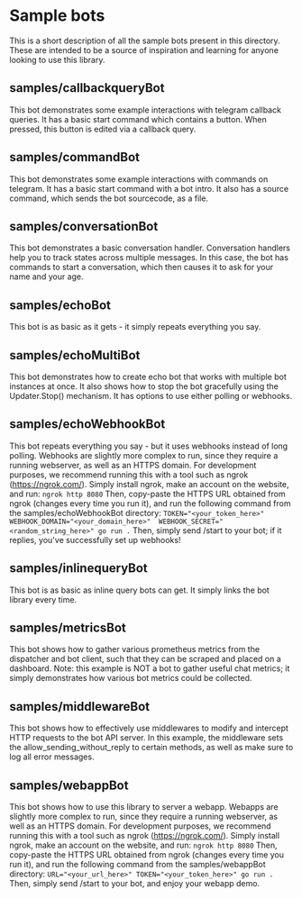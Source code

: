 # Sample bots

This is a short description of all the sample bots present in this directory. These are intended to be a source of
inspiration and learning for anyone looking to use this library.


## samples/callbackqueryBot

This bot demonstrates some example interactions with telegram callback queries.
It has a basic start command which contains a button. When pressed, this button is edited via a callback query.

## samples/commandBot

This bot demonstrates some example interactions with commands on telegram.
It has a basic start command with a bot intro.
It also has a source command, which sends the bot sourcecode, as a file.

## samples/conversationBot

This bot demonstrates a basic conversation handler. Conversation handlers help you to track states across multiple
messages.
In this case, the bot has commands to start a conversation, which then causes it to ask for your name and your age.

## samples/echoBot

This bot is as basic as it gets - it simply repeats everything you say.

## samples/echoMultiBot

This bot demonstrates how to create echo bot that works with multiple bot instances at once.
It also shows how to stop the bot gracefully using the Updater.Stop() mechanism.
It has options to use either polling or webhooks.

## samples/echoWebhookBot

This bot repeats everything you say - but it uses webhooks instead of long polling.
Webhooks are slightly more complex to run, since they require a running webserver, as well as an HTTPS domain.
For development purposes, we recommend running this with a tool such as ngrok (https://ngrok.com/).
Simply install ngrok, make an account on the website, and run:
`ngrok http 8080`
Then, copy-paste the HTTPS URL obtained from ngrok (changes every time you run it), and run the following command
from the samples/echoWebhookBot directory:
`TOKEN="<your_token_here>" WEBHOOK_DOMAIN="<your_domain_here>"  WEBHOOK_SECRET="<random_string_here>" go run .`
Then, simply send /start to your bot; if it replies, you've successfully set up webhooks!

## samples/inlinequeryBot

This bot is as basic as inline query bots can get. It simply links the bot library every time.

## samples/metricsBot

This bot shows how to gather various prometheus metrics from the dispatcher and bot client, such that they can be
scraped and placed on a dashboard.
Note: this example is NOT a bot to gather useful chat metrics; it simply demonstrates how various bot metrics
could be collected.

## samples/middlewareBot

This bot shows how to effectively use middlewares to modify and intercept HTTP requests to the bot API server.
In this example, the middleware sets the allow_sending_without_reply to certain methods, as well as make sure to log all error messages.

## samples/webappBot

This bot shows how to use this library to server a webapp.
Webapps are slightly more complex to run, since they require a running webserver, as well as an HTTPS domain.
For development purposes, we recommend running this with a tool such as ngrok (https://ngrok.com/).
Simply install ngrok, make an account on the website, and run:
`ngrok http 8080`
Then, copy-paste the HTTPS URL obtained from ngrok (changes every time you run it), and run the following command
from the samples/webappBot directory:
`URL="<your_url_here>" TOKEN="<your_token_here>" go run .`
Then, simply send /start to your bot, and enjoy your webapp demo.
